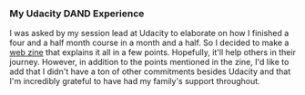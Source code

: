 ### My Udacity DAND Experience

I was asked by my session lead at Udacity to elaborate on how I finished a four and a half month course in a month and a half. So I decided to make a [web zine](hadeel90.github.io/new-dand-story/) that explains it all in a few points. Hopefully, it'll help others in their journey. However, in addition to the points mentioned in the zine, I'd like to add that I didn't have a ton of other commitments besides Udacity and that I'm incredibly grateful to have had my family's support throughout.
